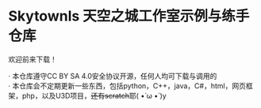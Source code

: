 # Skytownls 天空之城工作室示例与练手仓库  
欢迎前来下载！    
    
· 本仓库遵守CC BY SA 4.0安全协议开源，任何人均可下载与调用的    
· 本仓库会不定期更新一些东西，包括python，C++，java，C#，html，网页框架，php，以及U3D项目，~~还有scratch~~耶( •̀ ω •́ )y
